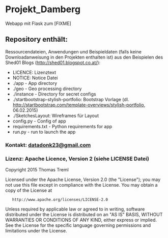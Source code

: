 Projekt_Damberg
===============

Webapp mit Flask zum [FIXME]

## Repository enthält:
Ressourcendateien, Anwendungen und Beispieldaten (falls keine Downloadanweisung in den Projekten enthalten ist) aus den Beispielen des Shed01 Blogs (http://shed01.blogspot.co.at/):
* LICENCE: Lizenztext
* NOTICE: Notice Datei
* ./app - App directory
* ./geo - Geo processing directory
* ./instance - Directory for secret configs
* ./startbootstrap-stylish-portfolio: Bootstrap Vorlage (dl. http://startbootstrap.com/template-overviews/stylish-portfolio, 06.02.2015)
* ./SketchesLayout: Wireframes für Layout
* config.py - Config of app
* requirements.txt - Python requirements for app
* run.py - run to launch the app


### Kontakt: datadonk23@gmail.com

### Lizenz: Apache Licence, Version 2 (siehe LICENSE Datei)
Copyright 2015 Thomas Treml

   Licensed under the Apache License, Version 2.0 (the "License");
   you may not use this file except in compliance with the License.
   You may obtain a copy of the License at

       http://www.apache.org/licenses/LICENSE-2.0

   Unless required by applicable law or agreed to in writing, software
   distributed under the License is distributed on an "AS IS" BASIS,
   WITHOUT WARRANTIES OR CONDITIONS OF ANY KIND, either express or implied.
   See the License for the specific language governing permissions and
   limitations under the License.

